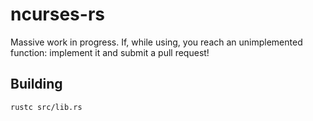 ncurses-rs
==========

Massive work in progress. If, while using, you reach
an unimplemented function: implement it and submit a
pull request!

## Building
```
rustc src/lib.rs
```

